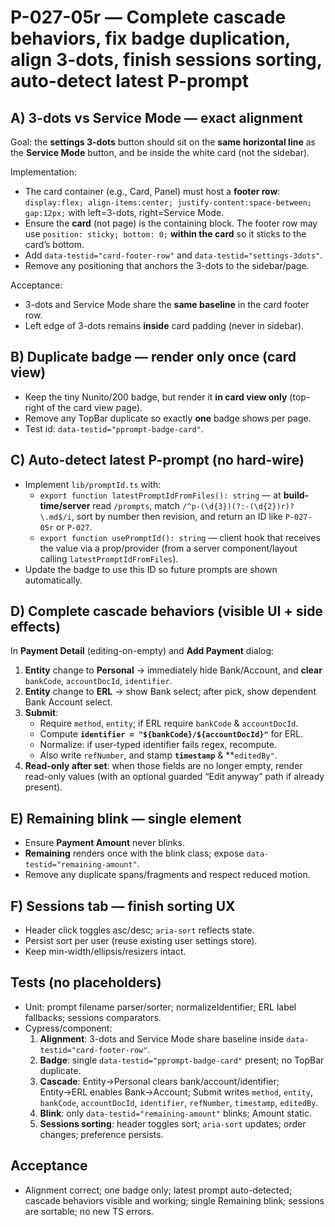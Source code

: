 # P-027-05r — Complete cascade behaviors, fix badge duplication, align 3-dots, finish sessions sorting, auto-detect latest P-prompt

## A) 3-dots vs Service Mode — exact alignment
Goal: the **settings 3-dots** button should sit on the **same horizontal line** as the **Service Mode** button, and be inside the white card (not the sidebar).

Implementation:
- The card container (e.g., Card, Panel) must host a **footer row**: `display:flex; align-items:center; justify-content:space-between; gap:12px;` with left=3-dots, right=Service Mode.
- Ensure the **card** (not page) is the containing block. The footer row may use `position: sticky; bottom: 0;` **within the card** so it sticks to the card’s bottom.
- Add `data-testid="card-footer-row"` and `data-testid="settings-3dots"`.
- Remove any positioning that anchors the 3-dots to the sidebar/page.

Acceptance:
- 3-dots and Service Mode share the **same baseline** in the card footer row.
- Left edge of 3-dots remains **inside** card padding (never in sidebar).

## B) Duplicate badge — render only once (card view)
- Keep the tiny Nunito/200 badge, but render it **in card view only** (top-right of the card view page).
- Remove any TopBar duplicate so exactly **one** badge shows per page.
- Test id: `data-testid="pprompt-badge-card"`.

## C) Auto-detect latest P-prompt (no hard-wire)
- Implement `lib/promptId.ts` with:
  - `export function latestPromptIdFromFiles(): string` — at **build-time/server** read `/prompts`, match `/^p-(\d{3})(?:-(\d{2})r)?\.md$/i`, sort by number then revision, and return an ID like `P-027-05r` or `P-027`.
  - `export function usePromptId(): string` — client hook that receives the value via a prop/provider (from a server component/layout calling `latestPromptIdFromFiles`).
- Update the badge to use this ID so future prompts are shown automatically.

## D) Complete **cascade behaviors** (visible UI + side effects)
In **Payment Detail** (editing-on-empty) and **Add Payment** dialog:
1) **Entity** change to **Personal** → immediately hide Bank/Account, and **clear** `bankCode`, `accountDocId`, `identifier`.
2) **Entity** change to **ERL** → show Bank select; after pick, show dependent Bank Account select.
3) **Submit**:
   - Require `method`, `entity`; if ERL require `bankCode` & `accountDocId`.
   - Compute **`identifier = "${bankCode}/${accountDocId}"`** for ERL.
   - Normalize: if user-typed identifier fails regex, recompute.
   - Also write `refNumber`, and stamp **`timestamp`** & **`editedBy"`.
4) **Read-only after set**: when those fields are no longer empty, render read-only values (with an optional guarded “Edit anyway” path if already present).

## E) Remaining blink — single element
- Ensure **Payment Amount** never blinks.
- **Remaining** renders once with the blink class; expose `data-testid="remaining-amount"`.
- Remove any duplicate spans/fragments and respect reduced motion.

## F) Sessions tab — finish sorting UX
- Header click toggles asc/desc; `aria-sort` reflects state.
- Persist sort per user (reuse existing user settings store).
- Keep min-width/ellipsis/resizers intact.

## Tests (no placeholders)
- Unit: prompt filename parser/sorter; normalizeIdentifier; ERL label fallbacks; sessions comparators.
- Cypress/component:
  1) **Alignment**: 3-dots and Service Mode share baseline inside `data-testid="card-footer-row"`.
  2) **Badge**: single `data-testid="pprompt-badge-card"` present; no TopBar duplicate.
  3) **Cascade**: Entity→Personal clears bank/account/identifier; Entity→ERL enables Bank→Account; Submit writes `method`, `entity`, `bankCode`, `accountDocId`, `identifier`, `refNumber`, `timestamp`, `editedBy`.
  4) **Blink**: only `data-testid="remaining-amount"` blinks; Amount static.
  5) **Sessions sorting**: header toggles sort; `aria-sort` updates; order changes; preference persists.

## Acceptance
- Alignment correct; one badge only; latest prompt auto-detected; cascade behaviors visible and working; single Remaining blink; sessions are sortable; no new TS errors.

